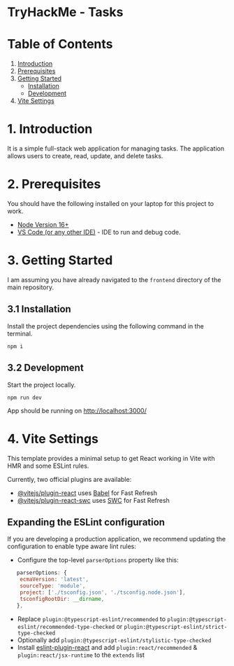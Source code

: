 # TryHackMe - Tasks

# Table of Contents

1. [Introduction](#1-introduction)
2. [Prerequisites](#2-prerequisites)
3. [Getting Started](#3-getting-started)
   - [Installation](#31-installation)
   - [Development](#32-development)
4. [Vite Settings](#4-vite-settings)

# 1. Introduction

It is a simple full-stack web application for managing tasks. The application allows users to create, read, update, and delete tasks. 

# 2. Prerequisites

You should have the following installed on your laptop for this project to work.

- [Node Version 16+](https://nodejs.org/en/download)
- [VS Code (or any other IDE)](https://code.visualstudio.com/) - IDE to run and debug code. 

# 3. Getting Started

I am assuming you have already navigated to the `frontend` directory of the main repository.

## 3.1 Installation

Install the project dependencies using the following command in the terminal.

```
npm i
```

## 3.2 Development

Start the project locally.

```
npm run dev 
```

App should be running on [http://localhost:3000/](http://localhost:3000/)

# 4. Vite Settings

This template provides a minimal setup to get React working in Vite with HMR and some ESLint rules.

Currently, two official plugins are available:

- [@vitejs/plugin-react](https://github.com/vitejs/vite-plugin-react/blob/main/packages/plugin-react/README.md) uses [Babel](https://babeljs.io/) for Fast Refresh
- [@vitejs/plugin-react-swc](https://github.com/vitejs/vite-plugin-react-swc) uses [SWC](https://swc.rs/) for Fast Refresh

## Expanding the ESLint configuration

If you are developing a production application, we recommend updating the configuration to enable type aware lint rules:

- Configure the top-level `parserOptions` property like this:

```js
   parserOptions: {
    ecmaVersion: 'latest',
    sourceType: 'module',
    project: ['./tsconfig.json', './tsconfig.node.json'],
    tsconfigRootDir: __dirname,
   },
```

- Replace `plugin:@typescript-eslint/recommended` to `plugin:@typescript-eslint/recommended-type-checked` or `plugin:@typescript-eslint/strict-type-checked`
- Optionally add `plugin:@typescript-eslint/stylistic-type-checked`
- Install [eslint-plugin-react](https://github.com/jsx-eslint/eslint-plugin-react) and add `plugin:react/recommended` & `plugin:react/jsx-runtime` to the `extends` list
